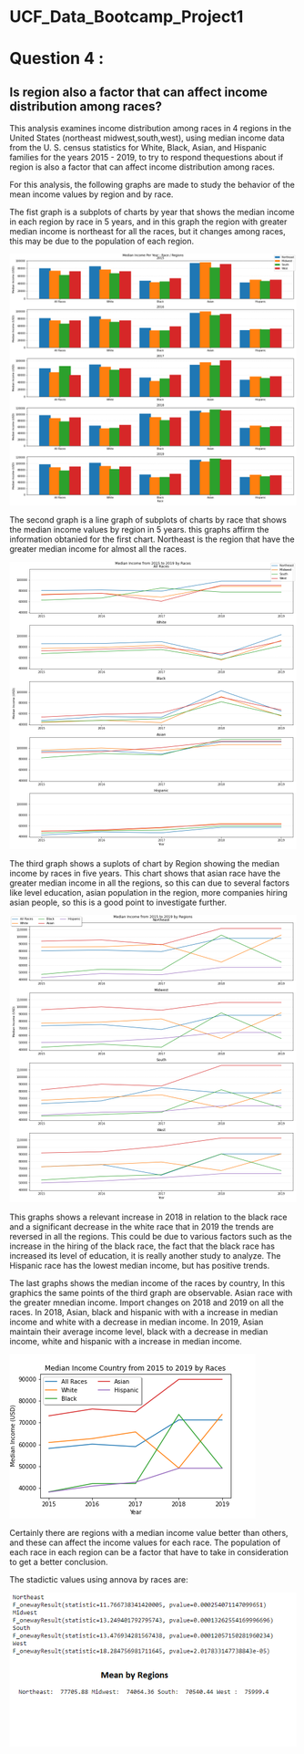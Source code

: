 # UCF_Data_Bootcamp_Project1

# Question 4 :

## Is region also a factor that can affect income distribution among races?

This analysis examines income distribution among races in 4 regions in the United States (northeast midwest,south,west), using median income data from the U. S. census statistics for White, Black, Asian, and Hispanic families for the years 2015 - 2019, to try to respond thequestions about if region is also a factor that can affect income distribution among races.

For this analysis, the following graphs are made to study the behavior of the mean income values by region and by race.

The fist graph is a subplots of charts by year that shows the median income in each region by race in 5 years, and in this graph the region with greater median income is northeast for all the races, but it changes among races, this may be due to the population of each region.

![subplots year](Images/Incomeracevsregionbyyear.png)

The second graph is a line graph of subplots of charts by race that shows the median income values by region in 5 years. this graphs affirm the information obtanied for the first chart. Northeast is the region that have the greater median income for almost all the races.

![subplots race](Images/Incomevsrace_region.png)

The third graph shows a suplots of chart by Region showing the median income by races in five years. This chart shows that asian race have the greater median income in all the regions, so this can due to several factors like level education, asian population in the region, more companies hiring asian people, so this is a good point to investigate further.

![subplots region](Images/Incomevsregion_race.png)

This graphs shows a relevant increase in 2018 in relation to the black race and a significant decrease in the white race that in 2019 the trends are reversed in all the regions. This could be due to various factors such as the increase in the hiring of the black race, the fact that the black race has increased its level of education, it is really another study to analyze.
The Hispanic race has the lowest median income, but has positive trends.

The last graphs shows the median income of the races by country, In this graphics the same points of the third graph are observable. Asian race with the greater mnedian income. Import changes on 2018 and 2019 on all the races.
In 2018, Asian, black and hispanic with with a increase in median income and  white with a decrease in median income.
In 2019, Asian maintain their average income level, black with a decrease in median income, white and hispanic with a increase in median income.

![subplots country](Images/incomecountry_race.png)

Certainly there are regions with a median income value better than others, and these can affect the income values for each race.
The population of each race in each region can be a factor that have to take in consideration to get a better conclusion.

The stadictic values using annova by races are:

![stadistic values](Images/stadistic_values.png)